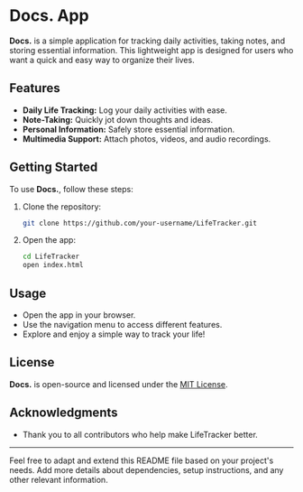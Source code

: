 # Docs. App

**Docs.** is a simple application for tracking daily activities, taking notes, and storing essential information. This lightweight app is designed for users who want a quick and easy way to organize their lives.

## Features

- **Daily Life Tracking:** Log your daily activities with ease.
- **Note-Taking:** Quickly jot down thoughts and ideas.
- **Personal Information:** Safely store essential information.
- **Multimedia Support:** Attach photos, videos, and audio recordings.

## Getting Started

To use **Docs.**, follow these steps:

1. Clone the repository:

    ```bash
    git clone https://github.com/your-username/LifeTracker.git
    ```

2. Open the app:

    ```bash
    cd LifeTracker
    open index.html
    ```

## Usage

- Open the app in your browser.
- Use the navigation menu to access different features.
- Explore and enjoy a simple way to track your life!

## License

**Docs.** is open-source and licensed under the [MIT License](LICENSE).

## Acknowledgments

- Thank you to all contributors who help make LifeTracker better.

---

Feel free to adapt and extend this README file based on your project's needs. Add more details about dependencies, setup instructions, and any other relevant information.
